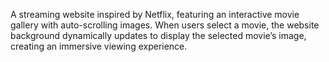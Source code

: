 A streaming website inspired by Netflix, featuring an interactive movie gallery with auto-scrolling images. When users select a movie, the website background dynamically updates to display the selected movie’s image, creating an immersive viewing experience.